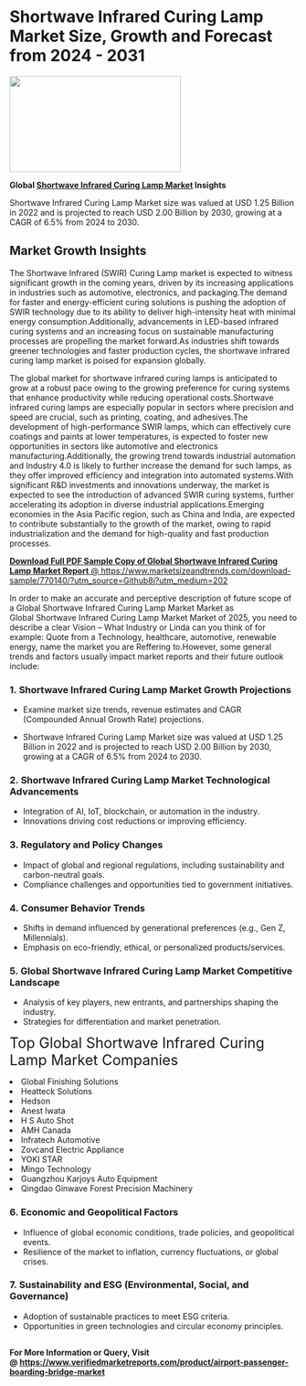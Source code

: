 <H1>Shortwave Infrared Curing Lamp Market Size, Growth and Forecast from 2024 - 2031</H1><img class="aligncenter size-medium wp-image-584254" src="https://thirdeyenews.in/wp-content/uploads/2024/09/Global-Market-Research-300x168.jpeg" alt="" width="300" height="168" /><p><strong>Global&nbsp;<a href="https://www.marketsizeandtrends.com/download-sample/770140/?utm_source=Github8j?utm_medium=202">Shortwave Infrared Curing Lamp Market</a> Insights</strong></p><p>Shortwave Infrared Curing Lamp Market size was valued at USD 1.25 Billion in 2022 and is projected to reach USD 2.00 Billion by 2030, growing at a CAGR of 6.5% from 2024 to 2030.</p><p><h2>Market Growth Insights</h2> <p>The Shortwave Infrared (SWIR) Curing Lamp market is expected to witness significant growth in the coming years, driven by its increasing applications in industries such as automotive, electronics, and packaging.The demand for faster and energy-efficient curing solutions is pushing the adoption of SWIR technology due to its ability to deliver high-intensity heat with minimal energy consumption.Additionally, advancements in LED-based infrared curing systems and an increasing focus on sustainable manufacturing processes are propelling the market forward.As industries shift towards greener technologies and faster production cycles, the shortwave infrared curing lamp market is poised for expansion globally.</p> <p><a href="#"></a></p> <p>The global market for shortwave infrared curing lamps is anticipated to grow at a robust pace owing to the growing preference for curing systems that enhance productivity while reducing operational costs.Shortwave infrared curing lamps are especially popular in sectors where precision and speed are crucial, such as printing, coating, and adhesives.The development of high-performance SWIR lamps, which can effectively cure coatings and paints at lower temperatures, is expected to foster new opportunities in sectors like automotive and electronics manufacturing.Additionally, the growing trend towards industrial automation and Industry 4.0 is likely to further increase the demand for such lamps, as they offer improved efficiency and integration into automated systems.With significant R&D investments and innovations underway, the market is expected to see the introduction of advanced SWIR curing systems, further accelerating its adoption in diverse industrial applications.Emerging economies in the Asia Pacific region, such as China and India, are expected to contribute substantially to the growth of the market, owing to rapid industrialization and the demand for high-quality and fast production processes.<p><a href="#"></p><p><span class=""><strong>Download Full PDF Sample Copy of Global Shortwave Infrared Curing Lamp Market Report</strong> @ <a href="https://www.marketsizeandtrends.com/download-sample/770140/?utm_source=Github8j?utm_medium=202" target="_blank">https://www.marketsizeandtrends.com/download-sample/770140/?utm_source=Github8j?utm_medium=202</a></span></p><p>In order to make an accurate and perceptive description of future scope of a Global&nbsp;Shortwave Infrared Curing Lamp Market Market as Global&nbsp;Shortwave Infrared Curing Lamp Market Market of 2025, you need to describe a clear Vision &ndash; What Industry or Linda can you think of for example: Quote from a Technology, healthcare, automotive, renewable energy, name the market you are Reffering to.However, some general trends and factors usually impact market reports and their future outlook include:</p><h3>1.&nbsp;<strong>Shortwave Infrared Curing Lamp Market Growth Projections</strong></h3><ul><li>Examine market size trends, revenue estimates and CAGR (Compounded Annual Growth Rate) projections.</li><li><p>Shortwave Infrared Curing Lamp Market size was valued at USD 1.25 Billion in 2022 and is projected to reach USD 2.00 Billion by 2030, growing at a CAGR of 6.5% from 2024 to 2030.</p></li></ul><h3>2.&nbsp;<strong>Shortwave Infrared Curing Lamp Market Technological Advancements</strong></h3><ul><li>Integration of AI, IoT, blockchain, or automation in the industry.</li><li>Innovations driving cost reductions or improving efficiency.</li></ul><h3>3.&nbsp;<strong>Regulatory and Policy Changes</strong></h3><ul><li>Impact of global and regional regulations, including sustainability and carbon-neutral goals.</li><li>Compliance challenges and opportunities tied to government initiatives.</li></ul><h3>4.&nbsp;<strong>Consumer Behavior Trends</strong></h3><ul><li>Shifts in demand influenced by generational preferences (e.g., Gen Z, Millennials).</li><li>Emphasis on eco-friendly, ethical, or personalized products/services.</li></ul><h3>5.&nbsp;<strong>Global Shortwave Infrared Curing Lamp Market Competitive Landscape</strong></h3><ul><li>Analysis of key players, new entrants, and partnerships shaping the industry.</li><li>Strategies for differentiation and market penetration.</li></ul><p data-pm-slice="1 1 []"><span style="color: inherit; font-family: inherit; font-size: 25px;">Top Global Shortwave Infrared Curing Lamp Market Companies</span></p><div class="" data-test-id=""><p><li>Global Finishing Solutions</li><li> Heatteck Solutions</li><li> Hedson</li><li> Anest Iwata</li><li> H S Auto Shot</li><li> AMH Canada</li><li> Infratech Automotive</li><li> Zovcand Electric Appliance</li><li> YOKI STAR</li><li> Mingo Technology</li><li> Guangzhou Karjoys Auto Equipment</li><li> Qingdao Ginwave Forest Precision Machinery</li></p></div><h3>6.&nbsp;<strong>Economic and Geopolitical Factors</strong></h3><ul><li>Influence of global economic conditions, trade policies, and geopolitical events.</li><li>Resilience of the market to inflation, currency fluctuations, or global crises.</li></ul><h3>7.&nbsp;<strong>Sustainability and ESG (Environmental, Social, and Governance)</strong></h3><ul><li>Adoption of sustainable practices to meet ESG criteria.</li><li>Opportunities in green technologies and circular economy principles.</li></ul><h2><strong style="font-size: 14px;">For More Information or Query, Visit @&nbsp;</strong><a style="background-color: #ffffff; font-size: 14px;" href="https://www.marketsizeandtrends.com/report/shortwave-infrared-curing-lamp-market/" target="_blank">https://www.verifiedmarketreports.com/product/airport-passenger-boarding-bridge-market</a></h2>
